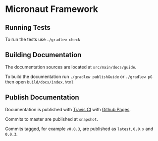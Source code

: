 # Micronaut Framework

## Running Tests

To run the tests use `./gradlew check`

## Building Documentation

The documentation sources are located at `src/main/docs/guide`.

To build the documentation run `./gradlew publishGuide` or `./gradlew pG` then open `build/docs/index.html`

## Publish Documentation

Documentation is published with [Travis CI](http://travis-ci.org) with [Github Pages](https://pages.github.com).

Commits to master are published at `snapshot`. 

Commits tagged, for example `v0.0.3`, are published as `latest`, `0.0.x` and `0.0.3`.      